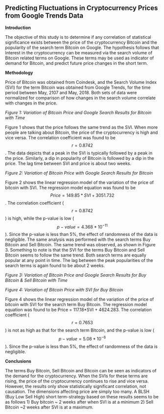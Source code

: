 ## Predicting Fluctuations in Cryptocurrency Prices from Google Trends Data

**Introduction**

The objective of this study is to determine if any correlation of statistical significance exists between the price of the cryptocurrency Bitcoin and the popularity of the search term Bitcoin on Google. The hypothesis follows that Interest in the cryptocurrency can be measured via the search volume of Bitcoin related terms on Google. These terms may be used as indicator of demand for Bitcoin, and predict future price changes in the short term. 

**Methodology**

Price of Bitcoin was obtained from Coindesk, and the Search Volume Index (SVI)  for the term Bitcoin was obtained from Google Trends, for the time period between May, 2107 and May, 2018. Both sets of data were normalized for comparison of how changes in the search volume correlate with changes in the price. 


*Figure 1: Variation of Bitcoin Price and Google Search Results for Bitcoin with Time*

Figure 1 shows that the price follows the same trend as the SVI. When more people are talking about Bitcoin, the price of the cryptocurrency is high and vice versa.  The correlation coefficient was found to be $$r = 0.8742$$. The data depicts that a peak in the SVI is typically followed by a peak in the price. Similarly, a dip in popularity of Bitcoin is followed by a dip in the price. The lag time between SVI and price is about two weeks. 


*Figure 2: Variation of Bitcoin Price with Google Search Results for Bitcoin*

Figure 2 shows the linear regression model of the variation of the price of bitcoin with SVI. The regression model equation was found to be $$Price = 149.85*SVI + 3051.732$$. The correlation coefficient ($$r = 0.8742$$) is high, while the p-value is low ($$p−value = 4.368*10^{−11}$$). Since the p-value is less than 5%, the  effect of randomness of the data is negligible.
The same analysis was performed with the search terms Buy Bitcoin and Sell Bitcoin. The same trend was observed, as shown in Figure 3. Something to note is that the SVI for the terms Buy Bitcoin and Sell Bitcoin seems to follow the same trend. Both search terms are equally popular at any point in time. The lag between the peak popularities of the search terms is again found to be about 2 weeks. 

*Figure 3: Variation of Bitcoin Price and Google Search Results for Buy Bitcoin & Sell Bitcoin with Time*


*Figure 4: Variation of Bitcoin Price with SVI for Buy Bitcoin*

Figure 4 shows the linear regression model of the variation of the price of bitcoin with SVI for the search term Buy Bitcoin. The regression model equation was found to be Price = 117.18*SVI + 4624.283. The correlation coefficient ($$r = 0.7653$$) is not as high as that for the search term Bitcoin, and the p-value is low ($$p−value = 5.08*10^{−6}$$). Since the p-value is less than 5%, the  effect of randomness of the data is negligible.

**Conclusions**

The terms Buy Bitcoin, Sell Bitcoin and Bitcoin can be seen as indicators of the demand for the cryptocurrency. When the SVIs for these terms are rising, the price of the cryptocurrency continues to rise and vice versa. However, the results only show statistically significant correlation, not causation. The dimensions affecting price are simply too many.  A BLSH (Buy Low Sell High) short term-strategy based on these results seems to be as follows 1) Buy bitcoin ~ 2 weeks after when SVI is at a minimum 2) Sell Bitcoin ~2 weeks after SVI is at a maximum.
